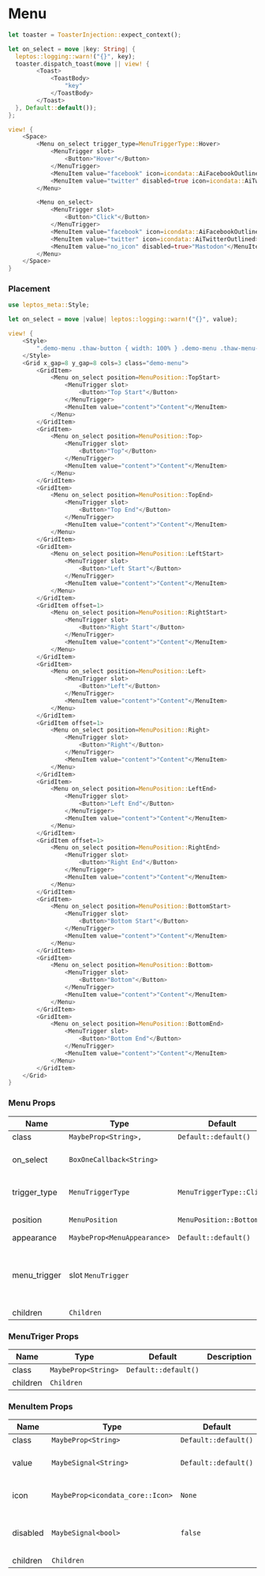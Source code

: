 # Menu

```rust demo
let toaster = ToasterInjection::expect_context();

let on_select = move |key: String| {
  leptos::logging::warn!("{}", key);
  toaster.dispatch_toast(move || view! {
        <Toast>
            <ToastBody>
                "key"
            </ToastBody>
        </Toast>
  }, Default::default());
};

view! {
    <Space>
        <Menu on_select trigger_type=MenuTriggerType::Hover>
            <MenuTrigger slot>
                <Button>"Hover"</Button>
            </MenuTrigger>
            <MenuItem value="facebook" icon=icondata::AiFacebookOutlined>"Facebook"</MenuItem>
            <MenuItem value="twitter" disabled=true icon=icondata::AiTwitterOutlined>"Twitter"</MenuItem>
        </Menu>

        <Menu on_select>
            <MenuTrigger slot>
                <Button>"Click"</Button>
            </MenuTrigger>
            <MenuItem value="facebook" icon=icondata::AiFacebookOutlined>"Facebook"</MenuItem>
            <MenuItem value="twitter" icon=icondata::AiTwitterOutlined>"Twitter"</MenuItem>
            <MenuItem value="no_icon" disabled=true>"Mastodon"</MenuItem>
        </Menu>
    </Space>
}
```

### Placement

```rust demo
use leptos_meta::Style;

let on_select = move |value| leptos::logging::warn!("{}", value);

view! {
    <Style>
        ".demo-menu .thaw-button { width: 100% } .demo-menu .thaw-menu-trigger { display: block }"
    </Style>
    <Grid x_gap=8 y_gap=8 cols=3 class="demo-menu">
        <GridItem>
            <Menu on_select position=MenuPosition::TopStart>
                <MenuTrigger slot>
                    <Button>"Top Start"</Button>
                </MenuTrigger>
                <MenuItem value="content">"Content"</MenuItem>
            </Menu>
        </GridItem>
        <GridItem>
            <Menu on_select position=MenuPosition::Top>
                <MenuTrigger slot>
                    <Button>"Top"</Button>
                </MenuTrigger>
                <MenuItem value="content">"Content"</MenuItem>
            </Menu>
        </GridItem>
        <GridItem>
            <Menu on_select position=MenuPosition::TopEnd>
                <MenuTrigger slot>
                    <Button>"Top End"</Button>
                </MenuTrigger>
                <MenuItem value="content">"Content"</MenuItem>
            </Menu>
        </GridItem>
        <GridItem>
            <Menu on_select position=MenuPosition::LeftStart>
                <MenuTrigger slot>
                    <Button>"Left Start"</Button>
                </MenuTrigger>
                <MenuItem value="content">"Content"</MenuItem>
            </Menu>
        </GridItem>
        <GridItem offset=1>
            <Menu on_select position=MenuPosition::RightStart>
                <MenuTrigger slot>
                    <Button>"Right Start"</Button>
                </MenuTrigger>
                <MenuItem value="content">"Content"</MenuItem>
            </Menu>
        </GridItem>
        <GridItem>
            <Menu on_select position=MenuPosition::Left>
                <MenuTrigger slot>
                    <Button>"Left"</Button>
                </MenuTrigger>
                <MenuItem value="content">"Content"</MenuItem>
            </Menu>
        </GridItem>
        <GridItem offset=1>
            <Menu on_select position=MenuPosition::Right>
                <MenuTrigger slot>
                    <Button>"Right"</Button>
                </MenuTrigger>
                <MenuItem value="content">"Content"</MenuItem>
            </Menu>
        </GridItem>
        <GridItem>
            <Menu on_select position=MenuPosition::LeftEnd>
                <MenuTrigger slot>
                    <Button>"Left End"</Button>
                </MenuTrigger>
                <MenuItem value="content">"Content"</MenuItem>
            </Menu>
        </GridItem>
        <GridItem offset=1>
            <Menu on_select position=MenuPosition::RightEnd>
                <MenuTrigger slot>
                    <Button>"Right End"</Button>
                </MenuTrigger>
                <MenuItem value="content">"Content"</MenuItem>
            </Menu>
        </GridItem>
        <GridItem>
            <Menu on_select position=MenuPosition::BottomStart>
                <MenuTrigger slot>
                    <Button>"Bottom Start"</Button>
                </MenuTrigger>
                <MenuItem value="content">"Content"</MenuItem>
            </Menu>
        </GridItem>
        <GridItem>
            <Menu on_select position=MenuPosition::Bottom>
                <MenuTrigger slot>
                    <Button>"Bottom"</Button>
                </MenuTrigger>
                <MenuItem value="content">"Content"</MenuItem>
            </Menu>
        </GridItem>
        <GridItem>
            <Menu on_select position=MenuPosition::BottomEnd>
                <MenuTrigger slot>
                    <Button>"Bottom End"</Button>
                </MenuTrigger>
                <MenuItem value="content">"Content"</MenuItem>
            </Menu>
        </GridItem>
    </Grid>
}
```

### Menu Props

| Name         | Type                        | Default                  | Description                                  |
| ------------ | --------------------------- | ------------------------ | -------------------------------------------- |
| class        | `MaybeProp<String>,`        | `Default::default()`     |                                              |
| on_select    | `BoxOneCallback<String>`    |                          | Called when item is selected.                |
| trigger_type | `MenuTriggerType`           | `MenuTriggerType::Click` | Action that displays the menu.               |
| position     | `MenuPosition`              | `MenuPosition::Bottom`   | Menu position.                               |
| appearance   | `MaybeProp<MenuAppearance>` | `Default::default()`     |                                              |
| menu_trigger | slot `MenuTrigger`          |                          | The element or component that triggers menu. |
| children     | `Children`                  |                          |                                              |

### MenuTriger Props

| Name     | Type                | Default              | Description |
| -------- | ------------------- | -------------------- | ----------- |
| class    | `MaybeProp<String>` | `Default::default()` |             |
| children | `Children`          |                      |             |

### MenuItem Props

| Name     | Type                             | Default              | Description                        |
| -------- | -------------------------------- | -------------------- | ---------------------------------- |
| class    | `MaybeProp<String>`              | `Default::default()` |                                    |
| value    | `MaybeSignal<String>`            | `Default::default()` | The value of the menu item.        |
| icon     | `MaybeProp<icondata_core::Icon>` | `None`               | The icon of the menu item.         |
| disabled | `MaybeSignal<bool>`              | `false`              | Whether the menu item is disabled. |
| children | `Children`                       |                      |                                    |
